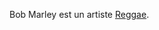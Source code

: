 <!-- TITLE: Bob Marley -->
<!-- SUBTITLE: Présentation de Bob Marley -->

Bob Marley est un artiste [Reggae](/art/musique/xamayca/reggae).